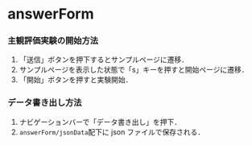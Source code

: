 # answerForm

### 主観評価実験の開始方法

1. 「送信」ボタンを押下するとサンプルページに遷移．
2. サンプルページを表示した状態で「s」キーを押すと開始ページに遷移．
3. 「開始」ボタンを押すと実験開始．

### データ書き出し方法

1. ナビゲーションバーで「データ書き出し」を押下．
2. `answerForm/jsonData`配下に json ファイルで保存される．

